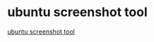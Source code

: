 # ubuntu screenshot tool
[ubuntu screenshot tool](https://aiwithcloud.com/2022/09/16/ubuntu_screenshot_tool/)